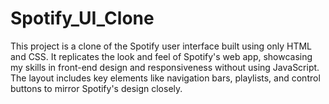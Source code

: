 # Spotify_UI_Clone
This project is a clone of the Spotify user interface built using only HTML and CSS. It replicates the look and feel of Spotify's web app, showcasing my skills in front-end design and responsiveness without using JavaScript. The layout includes key elements like navigation bars, playlists, and control buttons to mirror Spotify's design closely.

